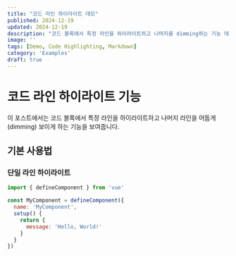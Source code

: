 ```yaml
---
title: "코드 라인 하이라이트 데모"
published: 2024-12-19
updated: 2024-12-19
description: "코드 블록에서 특정 라인을 하이라이트하고 나머지를 dimming하는 기능 데모"
image: ''
tags: [Demo, Code Highlighting, Markdown]
category: 'Examples'
draft: true
---
```


# 코드 라인 하이라이트 기능

이 포스트에서는 코드 블록에서 특정 라인을 하이라이트하고 나머지 라인을 어둡게(dimming) 보이게 하는 기능을 보여줍니다.

## 기본 사용법

### 단일 라인 하이라이트

```js {2-3,5}
import { defineComponent } from 'vue'

const MyComponent = defineComponent({
  name: 'MyComponent',
  setup() {
    return {
      message: 'Hello, World!'
    }
  }
})

```

